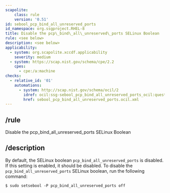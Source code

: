 ```yaml
---
scapolite:
    class: rule
    version: '0.51'
id: sebool_pcp_bind_all_unreserved_ports
id_namespace: org.ssgproject.RHEL-8
title: Disable the pcp\_bind\_all\_unreserved\_ports SELinux Boolean
rule: <see below>
description: <see below>
applicability:
  - system: org.scapolite.xccdf.applicability
    severity: medium
  - system: https://scap.nist.gov/schema/cpe/2.2
    cpes:
      - cpe:/a:machine
checks:
  - relative_id: '01'
    automations:
      - system: http://scap.nist.gov/schema/ocil/2
        idref: ocil:ssg-sebool_pcp_bind_all_unreserved_ports_ocil:questionnaire:1
        href: sebool_pcp_bind_all_unreserved_ports.ocil.xml
---
```



## /rule

Disable the pcp\_bind\_all\_unreserved\_ports SELinux Boolean

## /description

By
default, the SELinux boolean `pcp_bind_all_unreserved_ports` is
disabled. If this setting is enabled, it should be disabled. To disable
the `pcp_bind_all_unreserved_ports` SELinux boolean, run the following
command:

``` 
$ sudo setsebool -P pcp_bind_all_unreserved_ports off
```
